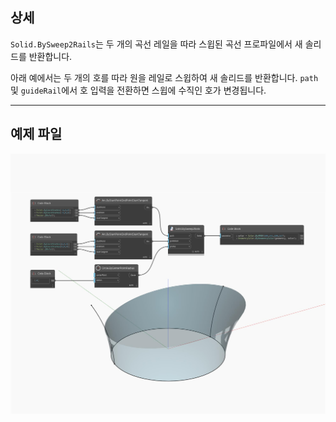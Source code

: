 ## 상세
`Solid.BySweep2Rails`는 두 개의 곡선 레일을 따라 스윕된 곡선 프로파일에서 새 솔리드를 반환합니다.

아래 예에서는 두 개의 호를 따라 원을 레일로 스윕하여 새 솔리드를 반환합니다. `path` 및 `guideRail`에서 호 입력을 전환하면 스윕에 수직인 호가 변경됩니다.

___
## 예제 파일

![BySweep2Rails](./Autodesk.DesignScript.Geometry.Solid.BySweep2Rails_img.jpg)

